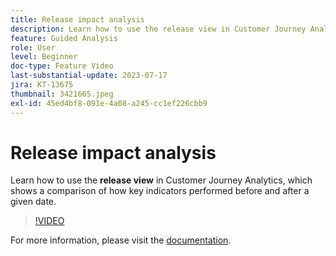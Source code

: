 ```yaml
---
title: Release impact analysis
description: Learn how to use the release view in Customer Journey Analytics, which shows a comparison of how key indicators performed before and after a given date.
feature: Guided Analysis
role: User
level: Beginner
doc-type: Feature Video
last-substantial-update: 2023-07-17
jira: KT-13675
thumbnail: 3421665.jpeg
exl-id: 45ed4bf8-091e-4a08-a245-cc1ef226cbb9
---
```

# Release impact analysis

Learn how to use the **release view** in Customer Journey Analytics, which shows a comparison of how key indicators performed before and after a given date.

>[!VIDEO](https://video.tv.adobe.com/v/3421665/?learn=on)

For more information, please visit the [documentation](https://experienceleague.adobe.com/docs/analytics-platform/using/guided-analysis/impact/release.html).
